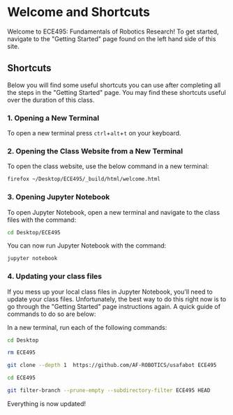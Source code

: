 # Welcome and Shortcuts


Welcome to ECE495: Fundamentals of Robotics Research! To get started, navigate to the "Getting Started" page found on the left hand side of this site.

## Shortcuts

Below you will find some useful shortcuts you can use after completing all the steps in the "Getting Started" page. You may find these shortcuts useful over the duration of this class.

### 1. Opening a New Terminal

To open a new terminal press ```ctrl```+```alt```+```t``` on your keyboard.


### 2. Opening the Class Website from a New Terminal

To open the class website, use the below command in a new terminal:

```bash
firefox ~/Desktop/ECE495/_build/html/welcome.html
```

### 3. Opening Jupyter Notebook

To open Jupyter Notebook, open a new terminal and navigate to the class files with the command:

```bash
cd Desktop/ECE495
```

You can now run Jupyter Notebook with the command:

```bash
jupyter notebook
```

### 4. Updating your class files

If you mess up your local class files in Jupyter Notebook, you'll need to update your class files. Unfortunately, the best way to do this right now is to go through the "Getting Started" page instructions again. A quick guide of commands to do so are below:

In a new terminal, run each of the following commands:

```bash
cd Desktop
```

```bash
rm ECE495
```

```bash
git clone --depth 1  https://github.com/AF-ROBOTICS/usafabot ECE495
```

```bash
cd ECE495
```

```bash
git filter-branch --prune-empty --subdirectory-filter ECE495 HEAD
```

Everything is now updated!

